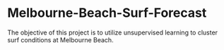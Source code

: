 # Melbourne-Beach-Surf-Forecast
The objective of this project is to utilize unsupervised learning to cluster surf conditions at Melbourne Beach.

